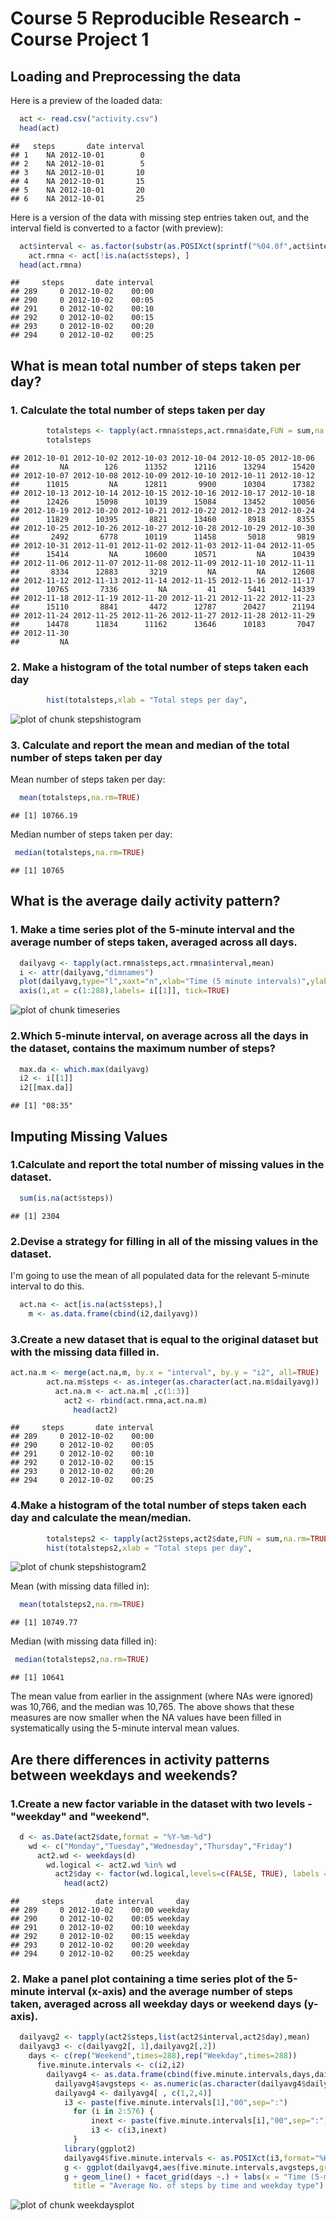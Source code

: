 # Course 5 Reproducible Research - Course Project 1

## Loading and Preprocessing the data
Here is a preview of the loaded data:

```r
  act <- read.csv("activity.csv")
  head(act)
```

```
##   steps       date interval
## 1    NA 2012-10-01        0
## 2    NA 2012-10-01        5
## 3    NA 2012-10-01       10
## 4    NA 2012-10-01       15
## 5    NA 2012-10-01       20
## 6    NA 2012-10-01       25
```

Here is a version of the data with missing step entries taken out, and the interval field is converted to a factor (with preview):

```r
  act$interval <- as.factor(substr(as.POSIXct(sprintf("%04.0f",act$interval), format = '%H%M'),12,16))
    act.rmna <- act[!is.na(act$steps), ]
  head(act.rmna)
```

```
##     steps       date interval
## 289     0 2012-10-02    00:00
## 290     0 2012-10-02    00:05
## 291     0 2012-10-02    00:10
## 292     0 2012-10-02    00:15
## 293     0 2012-10-02    00:20
## 294     0 2012-10-02    00:25
```

## What is mean total number of steps taken per day?
### 1. Calculate the total number of steps taken per day

```r
        totalsteps <- tapply(act.rmna$steps,act.rmna$date,FUN = sum,na.rm=TRUE)
        totalsteps
```

```
## 2012-10-01 2012-10-02 2012-10-03 2012-10-04 2012-10-05 2012-10-06 
##         NA        126      11352      12116      13294      15420 
## 2012-10-07 2012-10-08 2012-10-09 2012-10-10 2012-10-11 2012-10-12 
##      11015         NA      12811       9900      10304      17382 
## 2012-10-13 2012-10-14 2012-10-15 2012-10-16 2012-10-17 2012-10-18 
##      12426      15098      10139      15084      13452      10056 
## 2012-10-19 2012-10-20 2012-10-21 2012-10-22 2012-10-23 2012-10-24 
##      11829      10395       8821      13460       8918       8355 
## 2012-10-25 2012-10-26 2012-10-27 2012-10-28 2012-10-29 2012-10-30 
##       2492       6778      10119      11458       5018       9819 
## 2012-10-31 2012-11-01 2012-11-02 2012-11-03 2012-11-04 2012-11-05 
##      15414         NA      10600      10571         NA      10439 
## 2012-11-06 2012-11-07 2012-11-08 2012-11-09 2012-11-10 2012-11-11 
##       8334      12883       3219         NA         NA      12608 
## 2012-11-12 2012-11-13 2012-11-14 2012-11-15 2012-11-16 2012-11-17 
##      10765       7336         NA         41       5441      14339 
## 2012-11-18 2012-11-19 2012-11-20 2012-11-21 2012-11-22 2012-11-23 
##      15110       8841       4472      12787      20427      21194 
## 2012-11-24 2012-11-25 2012-11-26 2012-11-27 2012-11-28 2012-11-29 
##      14478      11834      11162      13646      10183       7047 
## 2012-11-30 
##         NA
```

### 2. Make a histogram of the total number of steps taken each day

```r
        hist(totalsteps,xlab = "Total steps per day",                                   main = "Histogram of total steps per day")
```

![plot of chunk stepshistogram](figure/stepshistogram-1.png)

### 3. Calculate and report the mean and median of the total number of steps taken per day

Mean number of steps taken per day:

```r
  mean(totalsteps,na.rm=TRUE)
```

```
## [1] 10766.19
```

Median number of steps taken per day:

```r
 median(totalsteps,na.rm=TRUE)
```

```
## [1] 10765
```

## What is the average daily activity pattern?

### 1. Make a time series plot of the 5-minute interval and the average number of steps taken, averaged across all days.

```r
  dailyavg <- tapply(act.rmna$steps,act.rmna$interval,mean)
  i <- attr(dailyavg,"dimnames")
  plot(dailyavg,type="l",xaxt="n",xlab="Time (5 minute intervals)",ylab="Average daily number of steps",main="Avg no. of steps taken across all days X 5 min intervals")
  axis(1,at = c(1:288),labels= i[[1]], tick=TRUE)
```

![plot of chunk timeseries](figure/timeseries-1.png)

### 2.Which 5-minute interval, on average across all the days in the dataset, contains the maximum number of steps?

```r
  max.da <- which.max(dailyavg)
  i2 <- i[[1]]
  i2[[max.da]]
```

```
## [1] "08:35"
```

## Imputing Missing Values
### 1.Calculate and report the total number of missing values in the dataset.

```r
  sum(is.na(act$steps))
```

```
## [1] 2304
```

### 2.Devise a strategy for filling in all of the missing values in the dataset.
I'm going to use the mean of all populated data for the relevant 5-minute interval to do this.

```r
  act.na <- act[is.na(act$steps),]
    m <- as.data.frame(cbind(i2,dailyavg))
```

### 3.Create a new dataset that is equal to the original dataset but with the missing data filled in.

```r
act.na.m <- merge(act.na,m, by.x = "interval", by.y = "i2", all=TRUE)
        act.na.m$steps <- as.integer(as.character(act.na.m$dailyavg))
          act.na.m <- act.na.m[ ,c(1:3)]
            act2 <- rbind(act.rmna,act.na.m)
              head(act2)
```

```
##     steps       date interval
## 289     0 2012-10-02    00:00
## 290     0 2012-10-02    00:05
## 291     0 2012-10-02    00:10
## 292     0 2012-10-02    00:15
## 293     0 2012-10-02    00:20
## 294     0 2012-10-02    00:25
```

### 4.Make a histogram of the total number of steps taken each day and calculate the mean/median.

```r
        totalsteps2 <- tapply(act2$steps,act2$date,FUN = sum,na.rm=TRUE)
        hist(totalsteps2,xlab = "Total steps per day",                                   main = "Histogram of total steps per day")
```

![plot of chunk stepshistogram2](figure/stepshistogram2-1.png)

Mean (with missing data filled in):

```r
  mean(totalsteps2,na.rm=TRUE)
```

```
## [1] 10749.77
```

Median (with missing data filled in):

```r
 median(totalsteps2,na.rm=TRUE)
```

```
## [1] 10641
```

The mean value from earlier in the assignment (where NAs were ignored) was 10,766, and the median was 10,765. The above shows that these measures are now smaller when the NA values have been filled in systematically using the 5-minute interval mean values.
  
## Are there differences in activity patterns between weekdays and weekends?

### 1.Create a new factor variable in the dataset with two levels - "weekday" and "weekend".

```r
  d <- as.Date(act2$date,format = "%Y-%m-%d")
    wd <- c("Monday","Tuesday","Wednesday","Thursday","Friday")
      act2.wd <- weekdays(d)
        wd.logical <- act2.wd %in% wd
          act2$day <- factor(wd.logical,levels=c(FALSE, TRUE), labels = c('weekend','weekday'))
            head(act2)
```

```
##     steps       date interval     day
## 289     0 2012-10-02    00:00 weekday
## 290     0 2012-10-02    00:05 weekday
## 291     0 2012-10-02    00:10 weekday
## 292     0 2012-10-02    00:15 weekday
## 293     0 2012-10-02    00:20 weekday
## 294     0 2012-10-02    00:25 weekday
```

### 2. Make a panel plot containing a time series plot of the 5-minute interval (x-axis) and the average number of steps taken, averaged across all weekday days or weekend days (y-axis).

```r
  dailyavg2 <- tapply(act2$steps,list(act2$interval,act2$day),mean)
  dailyavg3 <- c(dailyavg2[, 1],dailyavg2[,2])
    days <- c(rep("Weekend",times=288),rep("Weekday",times=288))
      five.minute.intervals <- c(i2,i2)
        dailyavg4 <- as.data.frame(cbind(five.minute.intervals,days,dailyavg3))
          dailyavg4$avgsteps <- as.numeric(as.character(dailyavg4$dailyavg3))
          dailyavg4 <- dailyavg4[ , c(1,2,4)]
            i3 <- paste(five.minute.intervals[1],"00",sep=":")
              for (i in 2:576) {
                  inext <- paste(five.minute.intervals[i],"00",sep=":")
                  i3 <- c(i3,inext)
              }
            library(ggplot2)
            dailyavg4$five.minute.intervals <- as.POSIXct(i3,format="%H:%M:%S")
            g <- ggplot(dailyavg4,aes(five.minute.intervals,avgsteps,group=1))
            g + geom_line() + facet_grid(days ~.) + labs(x = "Time (5-minute intervals)", y = "Average no. of   steps", 
              title = "Average No. of steps by time and weekday type")
```

![plot of chunk weekdaysplot](figure/weekdaysplot-1.png)

              
